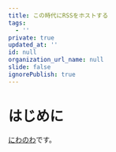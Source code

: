 ```yaml
---
title: この時代にRSSをホストする
tags:
  - ''
private: true
updated_at: ''
id: null
organization_url_name: null
slide: false
ignorePublish: true
---
```

# はじめに
[にわのわ](https://twitter.com/niwa_nowa)です。
